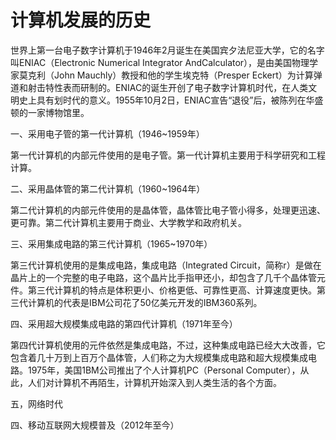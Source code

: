 # 计算机发展的历史

世界上第一台电子数字计算机于1946年2月诞生在美国宾夕法尼亚大学，它的名字叫ENIAC（Electronic Numerical Integrator AndCalculator），是由美国物理学家莫克利（John Mauchly）教授和他的学生埃克特（Presper Eckert）为计算弹道和射击特性表而研制的。ENIAC的诞生开创了电子数字计算机时代，在人类文明史上具有划时代的意义。1955年10月2日，ENIAC宣告“退役”后，被陈列在华盛顿的一家博物馆里。

一、采用电子管的第一代计算机（1946~1959年）

第一代计算机的内部元件使用的是电子管。第一代计算机主要用于科学研究和工程计算。

二、采用晶体管的第二代计算机（1960~1964年）

第二代计算机的内部元件使用的是晶体管，晶体管比电子管小得多，处理更迅速、更可靠。第二代计算机主要用于商业、大学教学和政府机关。

三、采用集成电路的第三代计算机（1965~1970年）

第三代计算机使用的是集成电路，集成电路（Integrated Circuit，简称r）是做在晶片上的一个完整的电子电路，这个晶片比手指甲还小，却包含了几千个晶体管元件。第三代计算机的特点是体积更小、价格更低、可靠性更高、计算速度更快。第三代计算机的代表是IBM公司花了50亿美元开发的IBM360系列。

四、采用超大规模集成电路的第四代计算机（1971年至今）

第四代计算机使用的元件依然是集成电路，不过，这种集成电路已经大大改善，它包含着几十万到上百万个晶体管，人们称之为大规模集成电路和超大规模集成电路。1975年，美国1BM公司推出了个人计算机PC（PersonaI Computer），从此，人们对计算机不再陌生，计算机开始深入到人类生活的各个方面。

五，网络时代

四、移动互联网大规模普及（2012年至今）

